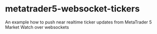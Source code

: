 # metatrader5-websocket-tickers
An example how to push near realtime ticker updates from MetaTrader 5 Market Watch over websockets
